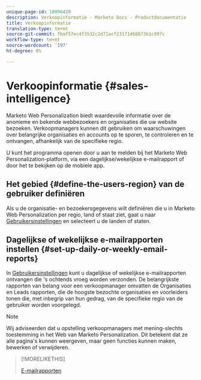 ```yaml
---
unique-page-id: 10096420
description: Verkoopinformatie - Marketo Docs - Productdocumentatie
title: Verkoopinformatie
translation-type: tm+mt
source-git-commit: fbaf57ec4f3532c2d71acf23171d60873b1c997c
workflow-type: tm+mt
source-wordcount: '197'
ht-degree: 0%

---
```



# Verkoopinformatie {#sales-intelligence}

Marketo Web Personalization biedt waardevolle informatie over de anonieme en bekende webbezoekers en organisaties die uw website bezoeken. Verkoopmanagers kunnen dit gebruiken om waarschuwingen over belangrijke organisaties en accounts op te sporen, te controleren en te ontvangen, afhankelijk van de specifieke regio.

U kunt het programma openen door u aan te melden bij het Marketo Web Personalization-platform, via een dagelijkse/wekelijkse e-mailrapport of door het te bekijken op de mobiele app.

## Het gebied {#define-the-users-region} van de gebruiker definiëren

Als u de organisatie- en bezoekersgegevens wilt definiëren die u in Marketo Web Personalization per regio, land of staat ziet, gaat u naar [Gebruikersinstellingen](/help/marketo/product-docs/web-personalization/getting-started/user-settings.md) en selecteert u de landen of staten.

## Dagelijkse of wekelijkse e-mailrapporten instellen {#set-up-daily-or-weekly-email-reports}

In [Gebruikersinstellingen](/help/marketo/product-docs/web-personalization/getting-started/user-settings.md) kunt u dagelijkse of wekelijkse e-mailrapporten ontvangen die &#39;s ochtends vroeg worden verzonden. De belangrijkste rapporten van belang voor een verkoopmanager omvatten de Organisaties en Leads rapporten, die de hoogste bezochte organisaties en voorleiders tonen die, met inbegrip van hun gedrag, van de specifieke regio van de gebruiker worden voorgelegd.

>[!NOTE]
>
>Wij adviseerden dat u opstelling verkoopmanagers met mening-slechts toestemming in het Web van Marketo Personalization. Dit betekent dat ze alle pagina&#39;s kunnen weergeven, maar geen functies kunnen maken, bewerken of verwijderen.

>[!MORELIKETHIS]
>
>[E-mailrapporten](/help/marketo/product-docs/web-personalization/reporting-for-web-personalization/email-reports.md)
